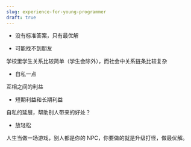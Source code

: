 ```yaml
---
slug: experience-for-young-programmer
draft: true
---
```


- 没有标准答案，只有最优解


- 可能找不到朋友

学校里学生关系比较简单（学生会除外），而社会中关系链条比较复杂


- 自私一点

互相之间的利益

- 短期利益和长期利益

自私的延展，帮助别人带来的好处？


- 放轻松

人生当做一场游戏，别人都是你的 NPC，你要做的就是升级打怪，做最优解。